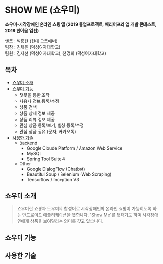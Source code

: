 # SHOW ME (쇼우미)
**쇼우미-시각장애인 온라인 쇼핑 앱 (2019 졸업프로젝트, 배리어프리 앱 개발 콘테스트, 2019 한이음 입선)**

멘토 : 박종한 (현대 오토에버) <br>
팀장 : 김채윤 (덕성여자대학교) <br>
팀원 : 김지선 (덕성여자대학교), 천명희 (덕성여자대학교) <br>

## 목차
- [쇼우미 소개](#쇼우미-소개)
- [쇼우미 기능](#쇼우미-기능)
  - 챗봇을 통한 조작
  - 사용자 정보 등록/수정
  - 상품 검색
  - 상품 상세 정보 제공
  - 상품 리뷰 정보 제공
  - 관심 상품 등록/보기, 별칭 등록/수정
  - 관심 상품 공유 (문자, 카카오톡)
- [사용한 기술](#사용한-기술)
  - Backend
    - Google Cloude Platform / Amazon Web Service
    - MySQL
    - Spring Tool Suite 4
  - Other
    - Google DialogFlow (Chatbot)
    - Beautiful Soup / Selenium (Web Scraping)
    - Tensorflow / Inception V3
  

## 쇼우미 소개
> 쇼우미란 쇼핑과 도우미의 합성어로 시각장애인의 온라인 쇼핑이 가능하도록 하는 안드로이드 애플리케이션을 뜻합니다. 
> 'Show Me'를 뜻하기도 하며 시각장애인에게 상품을 보여달라는 의미를 갖고 있습니다.

## 쇼우미 기능

## 사용한 기술
